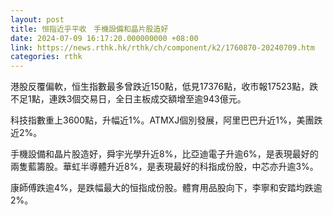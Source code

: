 ```yaml
---
layout: post
title: 恒指近乎平收　手機設備和晶片股造好
date: 2024-07-09 16:17:20.000000000 +08:00
link: https://news.rthk.hk/rthk/ch/component/k2/1760870-20240709.htm
categories: rthk
---
```


港股反覆偏軟，恒生指數最多曾跌近150點，低見17376點，收市報17523點，跌不足1點，連跌3個交易日，全日主板成交額增至逾943億元。

科技指數重上3600點，升幅近1%。ATMXJ個別發展，阿里巴巴升近1%，美團跌近2%。

手機設備和晶片股造好，舜宇光學升近8%，比亞迪電子升逾6%，是表現最好的兩隻藍籌股。華虹半導體升近8%，是表現最好的科指成份股，中芯亦升逾3%。

康師傅跌逾4%，是跌幅最大的恒指成份股。體育用品股向下，李寧和安踏均跌逾2%。
